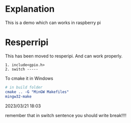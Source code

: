 # Explanation

This is a demo which can works in raspberry pi

# Resperripi
This has been moved to resperipi. And can work properly.

~~~text
1. include<gpio.h>
2. switch -----
~~~

To cmake it in Windows

~~~cmake
# in build folder
cmake .. -G "MinGW Makefiles"
mingw32-make
~~~

2023/03/21 18:03

remember that in switch sentence you should write break!!!!
